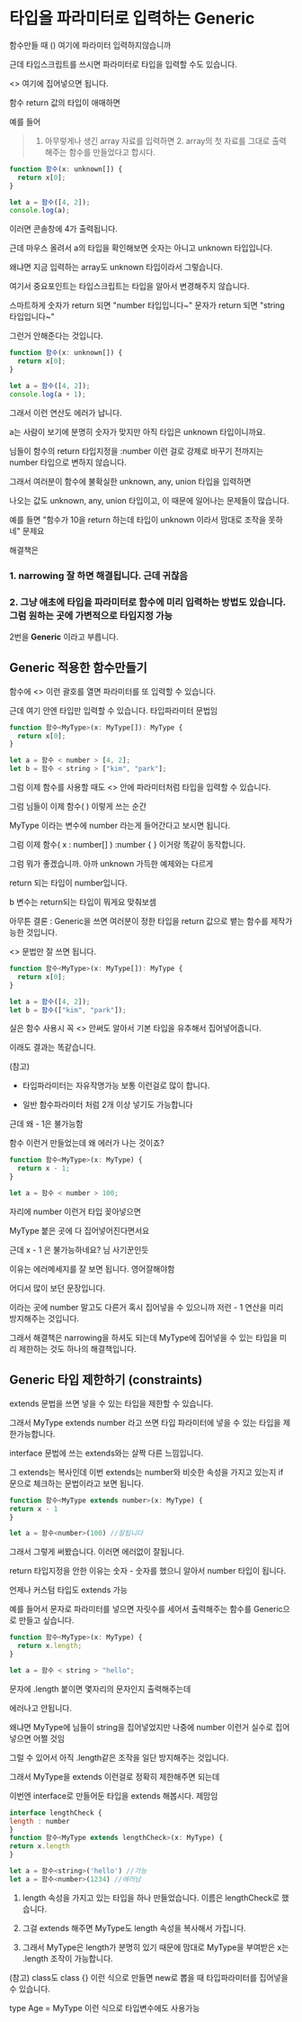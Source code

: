# 타입을 파라미터로 입력하는 Generic

함수만들 때 () 여기에 파라미터 입력하지않습니까

근데 타입스크립트를 쓰시면 파라미터로 타입을 입력할 수도 있습니다.

<> 여기에 집어넣으면 됩니다.

함수 return 값의 타입이 애매하면

예를 들어

> 1. 아무렇게나 생긴 array 자료를 입력하면 2. array의 첫 자료를 그대로 출력해주는 함수를 만들었다고 합시다.

```jsx
function 함수(x: unknown[]) {
  return x[0];
}

let a = 함수([4, 2]);
console.log(a);
```

이러면 콘솔창에 4가 출력됩니다.

근데 마우스 올려서 a의 타입을 확인해보면 숫자는 아니고 unknown 타입입니다.

왜냐면 지금 입력하는 array도 unknown 타입이라서 그렇습니다.

여기서 중요포인트는 타입스크립트는 타입을 알아서 변경해주지 않습니다.

스마트하게 숫자가 return 되면 "number 타입입니다~" 문자가 return 되면 "string 타입입니다~"

그런거 안해준다는 것입니다.

```jsx
function 함수(x: unknown[]) {
  return x[0];
}

let a = 함수([4, 2]);
console.log(a + 1);
```

그래서 이런 연산도 에러가 납니다.

a는 사람이 보기에 분명히 숫자가 맞지만 아직 타입은 unknown 타입이니까요.

님들이 함수의 return 타입지정을 :number 이런 걸로 강제로 바꾸기 전까지는 number 타입으로 변하지 않습니다.

그래서 여러분이 함수에 불확실한 unknown, any, union 타입을 입력하면

나오는 값도 unknown, any, union 타입이고, 이 때문에 일어나는 문제들이 많습니다.

예를 들면 "함수가 10을 return 하는데 타입이 unknown 이라서 맘대로 조작을 못하네" 문제요

해결책은

### 1. narrowing 잘 하면 해결됩니다. 근데 귀찮음

### 2. 그냥 애초에 타입을 파라미터로 함수에 미리 입력하는 방법도 있습니다. 그럼 원하는 곳에 가변적으로 타입지정 가능

2번을 **Generic** 이라고 부릅니다.

## Generic 적용한 함수만들기

함수에 <> 이런 괄호를 열면 파라미터를 또 입력할 수 있습니다.

근데 여기 안엔 타입만 입력할 수 있습니다. 타입파라미터 문법임

```jsx
function 함수<MyType>(x: MyType[]): MyType {
  return x[0];
}

let a = 함수 < number > [4, 2];
let b = 함수 < string > ["kim", "park"];
```

그럼 이제 함수를 사용할 때도 <> 안에 파라미터처럼 타입을 입력할 수 있습니다.

그럼 님들이 이제 함수<number>( ) 이렇게 쓰는 순간

MyType 이라는 변수에 number 라는게 들어간다고 보시면 됩니다.

그럼 이제 함수( x : number[] ) :number { } 이거랑 똑같이 동작합니다.

그럼 뭐가 좋겠습니까. 아까 unknown 가득한 예제와는 다르게

return 되는 타입이 number입니다.

b 변수는 return되는 타입이 뭐게요 맞춰보셈

아무튼 결론 : Generic을 쓰면 여러분이 정한 타입을 return 값으로 뱉는 함수를 제작가능한 것입니다.

<> 문법만 잘 쓰면 됩니다.

```jsx
function 함수<MyType>(x: MyType[]): MyType {
  return x[0];
}

let a = 함수([4, 2]);
let b = 함수(["kim", "park"]);
```

실은 함수 사용시 꼭 <> 안써도 알아서 기본 타입을 유추해서 집어넣어줍니다.

이래도 결과는 똑같습니다.

(참고)

- 타입파라미터는 자유작명가능 보통 <T> 이런걸로 많이 합니다.

- 일반 함수파라미터 처럼 2개 이상 넣기도 가능합니다

근데 왜 - 1은 불가능함

함수 이런거 만들었는데 왜 에러가 나는 것이죠?

```jsx
function 함수<MyType>(x: MyType) {
  return x - 1;
}

let a = 함수 < number > 100;
```

<MyType> 자리에 number 이런거 타입 꽂아넣으면

MyType 붙은 곳에 다 집어넣어진다면서요

근데 x - 1 은 불가능하네요? 님 사기꾼인듯

이유는 에러메세지를 잘 보면 됩니다. 영어잘해야함

어디서 많이 보던 문장입니다.

<MyType> 이라는 곳에 number 말고도 다른거 혹시 집어넣을 수 있으니까 저런 - 1 연산을 미리 방지해주는 것입니다.

그래서 해결책은 narrowing을 하셔도 되는데 MyType에 집어넣을 수 있는 타입을 미리 제한하는 것도 하나의 해결책입니다.

## Generic 타입 제한하기 (constraints)

extends 문법을 쓰면 넣을 수 있는 타입을 제한할 수 있습니다.

그래서 MyType extends number 라고 쓰면 타입 파라미터에 넣을 수 있는 타입을 제한가능합니다.

interface 문법에 쓰는 extends와는 살짝 다른 느낌입니다.

그 extends는 복사인데 이번 extends는 number와 비슷한 속성을 가지고 있는지 if 문으로 체크하는 문법이라고 보면 됩니다.

```jsx
function 함수<MyType extends number>(x: MyType) {
return x - 1
}

let a = 함수<number>(100) //잘됩니다
```

그래서 그렇게 써봤습니다. 이러면 에러없이 잘됩니다.

return 타입지정을 안한 이유는 숫자 - 숫자를 했으니 알아서 number 타입이 됩니다.

언제나 커스텀 타입도 extends 가능

예를 들어서 문자로 파라미터를 넣으면 자릿수를 세어서 출력해주는 함수를 Generic으로 만들고 싶습니다.

```jsx
function 함수<MyType>(x: MyType) {
  return x.length;
}

let a = 함수 < string > "hello";
```

문자에 .length 붙이면 몇자리의 문자인지 출력해주는데

에러나고 안됩니다.

왜냐면 MyType에 님들이 string을 집어넣었지만 나중에 number 이런거 실수로 집어넣으면 어쩔 것임

그럴 수 있어서 아직 .length같은 조작을 일단 방지해주는 것입니다.

그래서 MyType을 extends 이런걸로 정확히 제한해주면 되는데

이번엔 interface로 만들어둔 타입을 extends 해봅시다. 제맘임

```jsx
interface lengthCheck {
length : number
}
function 함수<MyType extends lengthCheck>(x: MyType) {
return x.length
}

let a = 함수<string>('hello') //가능
let a = 함수<number>(1234) //에러남
```

1. length 속성을 가지고 있는 타입을 하나 만들었습니다. 이름은 lengthCheck로 했습니다.

2. 그걸 extends 해주면 MyType도 length 속성을 복사해서 가집니다.

3. 그래서 MyType은 length가 분명히 있기 때문에 맘대로 MyType을 부여받은 x는 .length 조작이 가능합니다.

(참고) class도 class <MyType> {} 이런 식으로 만들면 new로 뽑을 때 타입파라미터를 집어넣을 수 있습니다.

type Age<MyType> = MyType 이런 식으로 타입변수에도 사용가능
